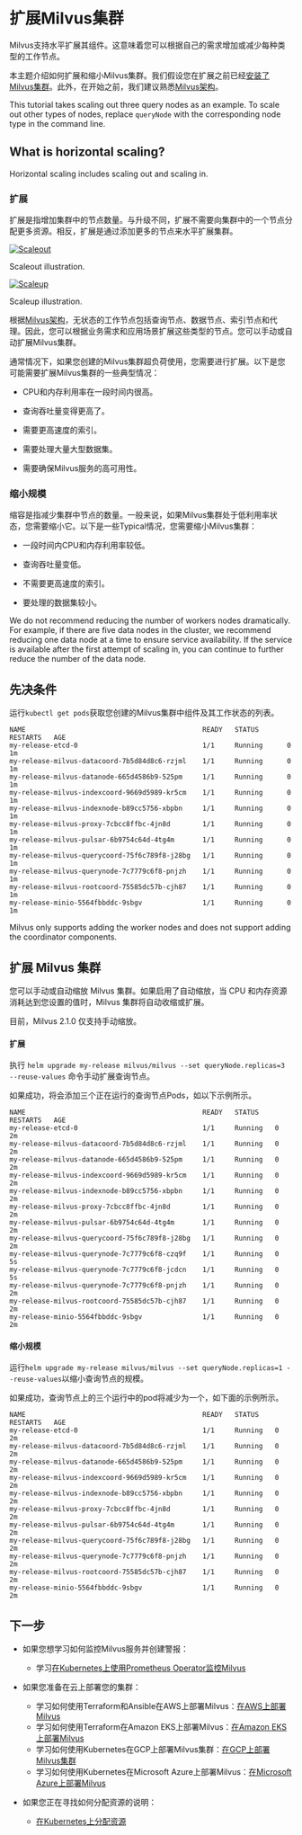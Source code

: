 扩展Milvus集群
==========

Milvus支持水平扩展其组件。这意味着您可以根据自己的需求增加或减少每种类型的工作节点。

本主题介绍如何扩展和缩小Milvus集群。我们假设您在扩展之前已经[安装了Milvus集群](install_cluster-helm.md)。此外，在开始之前，我们建议熟悉[Milvus架构](architecture_overview.md)。

This tutorial takes scaling out three query nodes as an example. To scale out other types of nodes, replace `queryNode` with the corresponding node type in the command line.

What is horizontal scaling?
---------------------------

Horizontal scaling includes scaling out and scaling in.

### 扩展

扩展是指增加集群中的节点数量。与升级不同，扩展不需要向集群中的一个节点分配更多资源。相反，扩展是通过添加更多的节点来水平扩展集群。

[![Scaleout](https://milvus.io/static/174b88b9a22b805739fa08c6961ca56f/0a251/scale_out.jpg "Scaleout illustration.")](https://milvus.io/static/174b88b9a22b805739fa08c6961ca56f/09f71/scale_out.jpg)

Scaleout illustration.

[![Scaleup](https://milvus.io/static/d34823881de95423e1eb82d593b49ab2/0a251/scale_up.jpg "Scaleup illustration.")](https://milvus.io/static/d34823881de95423e1eb82d593b49ab2/09f71/scale_up.jpg)

Scaleup illustration.

根据[Milvus架构](architecture_overview.md)，无状态的工作节点包括查询节点、数据节点、索引节点和代理。因此，您可以根据业务需求和应用场景扩展这些类型的节点。您可以手动或自动扩展Milvus集群。

通常情况下，如果您创建的Milvus集群超负荷使用，您需要进行扩展。以下是您可能需要扩展Milvus集群的一些典型情况：

* CPU和内存利用率在一段时间内很高。

* 查询吞吐量变得更高了。

* 需要更高速度的索引。

* 需要处理大量大型数据集。

* 需要确保Milvus服务的高可用性。

### 缩小规模

缩容是指减少集群中节点的数量。一般来说，如果Milvus集群处于低利用率状态，您需要缩小它。以下是一些Typical情况，您需要缩小Milvus集群：

* 一段时间内CPU和内存利用率较低。

* 查询吞吐量变低。

* 不需要更高速度的索引。

* 要处理的数据集较小。

We do not recommend reducing the number of workers nodes dramatically. For example, if there are five data nodes in the cluster, we recommend reducing one data node at a time to ensure service availability. If the service is available after the first attempt of scaling in, you can continue to further reduce the number of the data node.

先决条件
----

运行`kubectl get pods`获取您创建的Milvus集群中组件及其工作状态的列表。

```
NAME                                            READY   STATUS       RESTARTS   AGE
my-release-etcd-0                               1/1     Running      0          1m
my-release-milvus-datacoord-7b5d84d8c6-rzjml    1/1     Running      0          1m
my-release-milvus-datanode-665d4586b9-525pm     1/1     Running      0          1m
my-release-milvus-indexcoord-9669d5989-kr5cm    1/1     Running      0          1m
my-release-milvus-indexnode-b89cc5756-xbpbn     1/1     Running      0          1m
my-release-milvus-proxy-7cbcc8ffbc-4jn8d        1/1     Running      0          1m
my-release-milvus-pulsar-6b9754c64d-4tg4m       1/1     Running      0          1m
my-release-milvus-querycoord-75f6c789f8-j28bg   1/1     Running      0          1m
my-release-milvus-querynode-7c7779c6f8-pnjzh    1/1     Running      0          1m
my-release-milvus-rootcoord-75585dc57b-cjh87    1/1     Running      0          1m
my-release-minio-5564fbbddc-9sbgv               1/1     Running      0          1m 

```

Milvus only supports adding the worker nodes and does not support adding the coordinator components.

扩展 Milvus 集群
------------

您可以手动或自动缩放 Milvus 集群。如果启用了自动缩放，当 CPU 和内存资源消耗达到您设置的值时，Milvus 集群将自动收缩或扩展。

目前，Milvus 2.1.0 仅支持手动缩放。

#### 扩展

执行 `helm upgrade my-release milvus/milvus --set queryNode.replicas=3 --reuse-values` 命令手动扩展查询节点。

如果成功，将会添加三个正在运行的查询节点Pods，如以下示例所示。

```
NAME                                            READY   STATUS    RESTARTS   AGE
my-release-etcd-0                               1/1     Running   0          2m
my-release-milvus-datacoord-7b5d84d8c6-rzjml    1/1     Running   0          2m
my-release-milvus-datanode-665d4586b9-525pm     1/1     Running   0          2m
my-release-milvus-indexcoord-9669d5989-kr5cm    1/1     Running   0          2m
my-release-milvus-indexnode-b89cc5756-xbpbn     1/1     Running   0          2m
my-release-milvus-proxy-7cbcc8ffbc-4jn8d        1/1     Running   0          2m
my-release-milvus-pulsar-6b9754c64d-4tg4m       1/1     Running   0          2m
my-release-milvus-querycoord-75f6c789f8-j28bg   1/1     Running   0          2m
my-release-milvus-querynode-7c7779c6f8-czq9f    1/1     Running   0          5s
my-release-milvus-querynode-7c7779c6f8-jcdcn    1/1     Running   0          5s
my-release-milvus-querynode-7c7779c6f8-pnjzh    1/1     Running   0          2m
my-release-milvus-rootcoord-75585dc57b-cjh87    1/1     Running   0          2m
my-release-minio-5564fbbddc-9sbgv               1/1     Running   0          2m

```

#### 缩小规模

运行`helm upgrade my-release milvus/milvus --set queryNode.replicas=1 --reuse-values`以缩小查询节点的规模。

如果成功，查询节点上的三个运行中的pod将减少为一个，如下面的示例所示。

```
NAME                                            READY   STATUS    RESTARTS   AGE
my-release-etcd-0                               1/1     Running   0          2m
my-release-milvus-datacoord-7b5d84d8c6-rzjml    1/1     Running   0          2m
my-release-milvus-datanode-665d4586b9-525pm     1/1     Running   0          2m
my-release-milvus-indexcoord-9669d5989-kr5cm    1/1     Running   0          2m
my-release-milvus-indexnode-b89cc5756-xbpbn     1/1     Running   0          2m
my-release-milvus-proxy-7cbcc8ffbc-4jn8d        1/1     Running   0          2m
my-release-milvus-pulsar-6b9754c64d-4tg4m       1/1     Running   0          2m
my-release-milvus-querycoord-75f6c789f8-j28bg   1/1     Running   0          2m
my-release-milvus-querynode-7c7779c6f8-pnjzh    1/1     Running   0          2m
my-release-milvus-rootcoord-75585dc57b-cjh87    1/1     Running   0          2m
my-release-minio-5564fbbddc-9sbgv               1/1     Running   0          2m

```

下一步
---

* 如果您想学习如何监控Milvus服务并创建警报：

	+ 学习[在Kubernetes上使用Prometheus Operator监控Milvus](monitor.md)

* 如果您准备在云上部署您的集群：

	+ 学习如何使用Terraform和Ansible在AWS上部署Milvus：[在AWS上部署Milvus](aws.md)
	+ 学习如何使用Terraform在Amazon EKS上部署Milvus：[在Amazon EKS上部署Milvus](eks.md)
	+ 学习如何使用Kubernetes在GCP上部署Milvus集群：[在GCP上部署Milvus集群](gcp.md)
	+ 学习如何使用Kubernetes在Microsoft Azure上部署Milvus：[在Microsoft Azure上部署Milvus](azure.md)

* 如果您正在寻找如何分配资源的说明：

	+ [在Kubernetes上分配资源](allocate.md#standalone)
